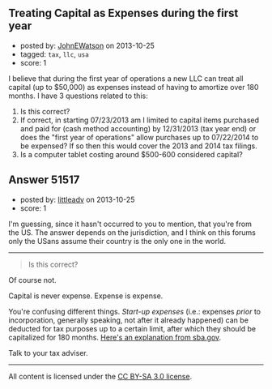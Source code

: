 ## Treating Capital as Expenses during the first year

- posted by: [JohnEWatson](https://stackexchange.com/users/-1/27305-johnewatson) on 2013-10-25
- tagged: `tax`, `llc`, `usa`
- score: 1

<p>I believe that during the first year of operations a new LLC can treat all capital (up to $50,000) as expenses instead of having to amortize over 180 months.  I have 3 questions related to this:</p>

<ol>
<li>Is this correct?</li>
<li>If correct, in starting 07/23/2013 am I limited to capital items purchased and paid for (cash method accounting) by 12/31/2013 (tax year end) or does the "first year of operations" allow purchases up to 07/22/2014 to be expensed?  If so then this would cover the 2013 and 2014 tax filings.</li>
<li>Is a computer tablet costing around $500-600 considered capital?</li>
</ol>



## Answer 51517

- posted by: [littleadv](https://stackexchange.com/users/-1/13808-littleadv) on 2013-10-25
- score: 1

<p>I'm guessing, since it hasn't occurred to you to mention, that you're from the US. The answer depends on the jurisdiction, and I think on this forums only the USans assume their country is the only one in the world.</p>

<hr>

<blockquote>
  <p>Is this correct?</p>
</blockquote>

<p>Of course not.</p>

<p>Capital is never expense. Expense is expense.</p>

<p>You're confusing different things. <em>Start-up expenses</em> (i.e.: expenses <em>prior</em> to incorporation, generally speaking, not after it already happened) can be deducted for tax purposes up to a certain limit, after which they should be capitalized for 180 months. <a href="http://www.sba.gov/community/blogs/community-blogs/small-business-cents/startup-cost-tax-deductions-%E2%80%93-how-write-expense" rel="nofollow">Here's an explanation from sba.gov</a>.</p>

<p>Talk to your tax adviser.</p>




---

All content is licensed under the [CC BY-SA 3.0 license](https://creativecommons.org/licenses/by-sa/3.0/).

